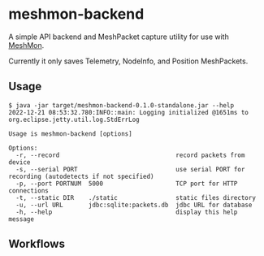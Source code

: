 # meshmon-backend

A simple API backend and MeshPacket capture utility for use with
[MeshMon](https://github.com/rxt1077/MeshMon).

Currently it only saves Telemetry, NodeInfo, and Position MeshPackets. 

## Usage

```console
$ java -jar target/meshmon-backend-0.1.0-standalone.jar --help
2022-12-21 08:53:32.780:INFO::main: Logging initialized @1651ms to org.eclipse.jetty.util.log.StdErrLog

Usage is meshmon-backend [options]

Options:
  -r, --record                                record packets from device
  -s, --serial PORT                           use serial PORT for recording (autodetects if not specified)
  -p, --port PORTNUM  5000                    TCP port for HTTP connections
  -t, --static DIR    ./static                static files directory
  -u, --url URL       jdbc:sqlite:packets.db  jdbc URL for database
  -h, --help                                  display this help message
```

## Workflows

